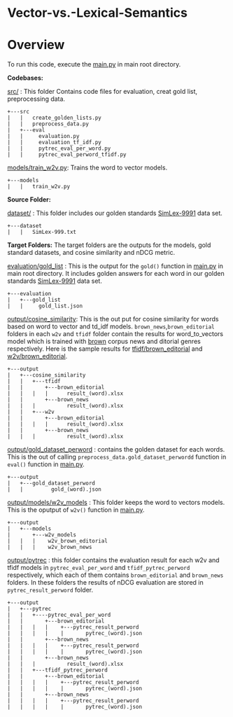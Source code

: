 # Vector-vs.-Lexical-Semantics

# Overview 

To run this code, execute the [main.py](https://github.com/ZahraTaherikhonakdar/Vector-vs.-Lexical-Semantics/blob/main/main.py) in main root directory.

**Codebases:**

 [src/](https://github.com/ZahraTaherikhonakdar/Vector-vs.-Lexical-Semantics/tree/main/src) : This folder Contains code files for evaluation, creat gold list, preprocessing data.
 
```
+---src
|   |   create_golden_lists.py
|   |   preprocess_data.py
|   +---eval
|   |     evaluation.py
|   |     evaluation_tf_idf.py
|   |     pytrec_eval_per_word.py
|   |     pytrec_eval_perword_tfidf.py

```
[models/train_w2v.py](https://github.com/ZahraTaherikhonakdar/Vector-vs.-Lexical-Semantics/blob/main/models/train_w2v.py): Trains the word to vector models.

```
+---models
|   |   train_w2v.py
```

**Source Folder:**

[dataset/](https://github.com/ZahraTaherikhonakdar/Vector-vs.-Lexical-Semantics/tree/main/dataset) : This folder includes our golden standards [SimLex-9991](https://fh295.github.io/simlex.html) data set.

```
+---dataset
|   |   SimLex-999.txt
```
**Target Folders:**
The target folders are the outputs for the models, gold standard datasets, and cosine similarity and nDCG metric.

[evaluation/gold_list](https://github.com/ZahraTaherikhonakdar/Vector-vs.-Lexical-Semantics/tree/main/evaluation/gold_list) : This is the output for the ``` gold() ``` function in [main.py](https://github.com/ZahraTaherikhonakdar/Vector-vs.-Lexical-Semantics/blob/main/main.py) in main root directory. It includes golden answers for each word in our golden standards [SimLex-9991](https://fh295.github.io/simlex.html) data set.

```
+---evaluation
|   +---gold_list
|   |     gold_list.json

```
[output/cosine_similarity](https://github.com/ZahraTaherikhonakdar/Vector-vs.-Lexical-Semantics/tree/main/output/cosine_similarity): This is the out put for cosine similarity for words based on word to vector and td_idf models. ``` brown_news ```,``` brown_editorial ``` folders in each ``` w2v ``` and ``` tfidf ``` folder contain the results for word_to_vectors model which is trained with [brown](https://www.nltk.org/book/ch02.html) corpus news and ditorial genres respectively. Here is the sample results for [tfidf/brown_editorial](https://github.com/ZahraTaherikhonakdar/Vector-vs.-Lexical-Semantics/tree/main/output/cosine_similarity/tfidf/brown_editorial) and [w2v/brown_editorial](https://github.com/ZahraTaherikhonakdar/Vector-vs.-Lexical-Semantics/tree/main/output/cosine_similarity/w2v/brown_editorial).

```
+---output
|   +---cosine_similarity
|   |   +---tfidf     
|   |       +---brown_editorial
|   |   |   |      result_(word).xlsx
|   |       +---brown_news
|   |   |          result_(word).xlsx
|   |   +---w2v 
|   |       +---brown_editorial
|   |   |   |      result_(word).xlsx
|   |       +---brown_news
|   |   |          result_(word).xlsx

```

[output/gold_dataset_perword](https://github.com/ZahraTaherikhonakdar/Vector-vs.-Lexical-Semantics/tree/main/output/gold_dataset_perword) : contains the golden dataset for each words. This is the out of calling ``` preprocess_data.gold_dataset_perwordd ``` function in  ``` eval() ```  function in [main.py](https://github.com/ZahraTaherikhonakdar/Vector-vs.-Lexical-Semantics/blob/main/main.py).

```
+---output
|   +---gold_dataset_perword
|   |         gold_(word).json 
```

[output/models/w2v_models](https://github.com/ZahraTaherikhonakdar/Vector-vs.-Lexical-Semantics/tree/main/output/models/w2v_models) : This folder keeps the word to vectors models. This is the oputput of ``` w2v() ``` function in [main.py](https://github.com/ZahraTaherikhonakdar/Vector-vs.-Lexical-Semantics/blob/main/main.py). 

```
+---output
|   +---models
|       +---w2v_models
|   |   |    w2v_brown_editorial 
|   |   |    w2v_brown_news
```

[output/pytrec](https://github.com/ZahraTaherikhonakdar/Vector-vs.-Lexical-Semantics/tree/main/output/pytrec) : this folder contains the evaluation result for each w2v and tfidf models in ``` pytrec_eval_per_word ``` and ``` tfidf_pytrec_perword ``` respectively, which each of them contains ``` brown_editorial ``` and ``` brown_news ``` folders. In these folders the results of nDCG evaluation are stored in ``` pytrec_result_perword ``` folder. 

```
+---output
|   +---pytrec
|   |   +----pytrec_eval_per_word     
|   |       +---brown_editorial
|   |   |   |    +---pytrec_result_perword
|   |   |   |    |       pytrec_(word).json
|   |       +---brown_news
|   |   |   |    +---pytrec_result_perword
|   |   |   |    |       pytrec_(word).json
|   |       +---brown_news
|   |   |          result_(word).xlsx
|   |   +---tfidf_pytrec_perword 
|   |       +---brown_editorial
|   |   |   |    +---pytrec_result_perword
|   |   |   |    |       pytrec_(word).json
|   |       +---brown_news
|   |   |   |    +---pytrec_result_perword
|   |   |   |    |       pytrec_(word).json

```
